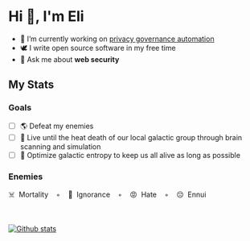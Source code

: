 <h1>Hi 👋, I'm Eli</h1>

- 🔭 I’m currently working on [privacy governance automation](https://docs.transcend.io/docs/consent/capabilities)
- 🕊 I write open source software in my free time
- 💬 Ask me about **web security**

## My Stats

### Goals

- [ ] 🌎 Defeat my enemies
- [ ] 🧠 Live until the heat death of our local galactic group through brain scanning and simulation
- [ ] 🌌 Optimize galactic entropy to keep us all alive as long as possible

### Enemies

☠️&nbsp;&nbsp;Mortality&nbsp;&nbsp;&nbsp;&nbsp;◦&nbsp;&nbsp;&nbsp;&nbsp;🤔&nbsp;&nbsp;Ignorance&nbsp;&nbsp;&nbsp;&nbsp;◦&nbsp;&nbsp;&nbsp;&nbsp;😡&nbsp;&nbsp;Hate&nbsp;&nbsp;&nbsp;&nbsp;◦&nbsp;&nbsp;&nbsp;&nbsp;😔&nbsp;&nbsp;Ennui

<br/>

[![Github stats](https://github-readme-stats.vercel.app/api?username=eligrey&show_icons=true&locale=en)](https://dangerous.link/virus.exe)
